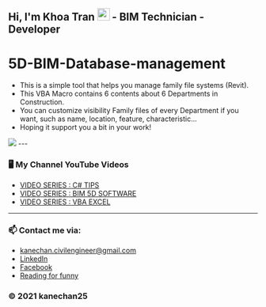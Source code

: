 ## Hi, I'm Khoa Tran <img src="https://media.giphy.com/media/hvRJCLFzcasrR4ia7z/giphy.gif" width="25px"> - BIM Technician - Developer 
# 5D-BIM-Database-management
- This is a simple tool that helps you manage family file systems (Revit).
- This VBA Macro contains 6 contents about 6 Departments in Construction.
- You can customize visibility Family files of every Department if you want, such as name, location, feature, characteristic...
- Hoping it support you a bit in your work!
<img src="https://github.com/kanechan25/excel-sheet-management/blob/main/Demo%20Form.jpg">
---

### 🖥 My Channel YouTube Videos

<!-- YOUTUBE:START -->
- [VIDEO SERIES : C# TIPS](https://www.youtube.com/watch?v=IXaVxcmtZks&t=90s&ab_channel=BIMProgress)
- [VIDEO SERIES : BIM 5D SOFTWARE](https://www.youtube.com/playlist?list=PLJPnxfYoe9IqRw9Rt-lozInuOH0PVOBKR)
- [VIDEO SERIES : VBA EXCEL](https://www.youtube.com/playlist?list=PLJPnxfYoe9IruY9Pfd7gx1d4PIVPR3hxq)
<!-- YOUTUBE:END -->

---

### 📫 Contact me via:
- kanechan.civilengineer@gmail.com
- [LinkedIn](https://www.linkedin.com/in/kanechan2593/)
- [Facebook](https://www.facebook.com/khoa2425/)
- [Reading for funny](https://ngoatv.blogspot.com/)
### © 2021 kanechan25
